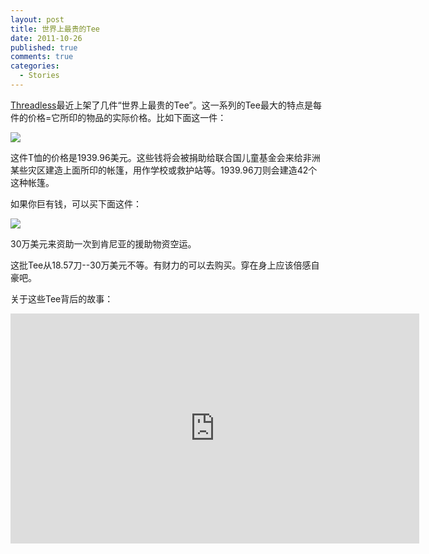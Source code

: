 ```yaml
--- 
layout: post
title: 世界上最贵的Tee
date: 2011-10-26
published: true
comments: true
categories:
  - Stories
---
```

[Threadless](http://www.threadless.com/UNICEF)最近上架了几件“世界上最贵的Tee”。这一系列的Tee最大的特点是每件的价格=它所印的物品的实际价格。比如下面这一件：

![](http://f.cl.ly/items/2a3Z2x1p3s2d2y0X0L3p/636x460shirt_guys_01.jpeg)

这件T恤的价格是1939.96美元。这些钱将会被捐助给联合国儿童基金会来给非洲某些灾区建造上面所印的帐篷，用作学校或救护站等。1939.96刀则会建造42个这种帐篷。

如果你巨有钱，可以买下面这件：

![](http://f.cl.ly/items/2F2M2w3W050a3N310w13/636x460shirt_girls_01.jpeg)

30万美元来资助一次到肯尼亚的援助物资空运。

这批Tee从18.57刀--30万美元不等。有财力的可以去购买。穿在身上应该倍感自豪吧。

关于这些Tee背后的故事：

<iframe src="http://player.vimeo.com/video/31042918?title=0&amp;byline=0&amp;portrait=0" width="654" height="368" frameborder="0" webkitAllowFullScreen allowFullScreen></iframe>
